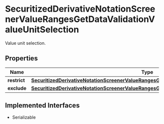 

# SecuritizedDerivativeNotationScreenerValueRangesGetDataValidationValueUnitSelection

Value unit selection.

## Properties

Name | Type | Description | Notes
------------ | ------------- | ------------- | -------------
**restrict** | [**SecuritizedDerivativeNotationScreenerValueRangesGetDataValidationValueUnitSelectionRestrict**](SecuritizedDerivativeNotationScreenerValueRangesGetDataValidationValueUnitSelectionRestrict.md) |  |  [optional]
**exclude** | [**SecuritizedDerivativeNotationScreenerValueRangesGetDataValidationValueUnitSelectionExclude**](SecuritizedDerivativeNotationScreenerValueRangesGetDataValidationValueUnitSelectionExclude.md) |  |  [optional]


## Implemented Interfaces

* Serializable


